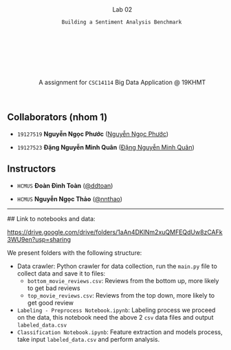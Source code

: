   

<div style="text-align: center">

    <span style="font-size: 3em; font-weight: 700; font-family: Consolas">

        Lab 02 <br>

		Building a Sentiment Analysis Benchmark

    </span>

    <br><br>

    <span style="">

        A assignment for <code>CSC14114</code>  Big Data Application @ 19KHMT

    </span>

</div>

  
  

## Collaborators (nhom 1)

- `19127519` **Nguyễn Ngọc Phước** ([Nguyễn Ngọc Phước](https://github.com/SilentCatD))

- `19127523` **Đặng Nguyễn Minh Quân** ([Đặng Nguyễn Minh Quân](https://github.com/quainhan1110))

## Instructors

- `HCMUS` **Đoàn Đình Toàn** ([@ddtoan](ddtoan18@clc.fitus.edu.vn))

- `HCMUS` **Nguyễn Ngọc Thảo** ([@nnthao](nnthao@fit.hcmus.edu.vn))

---

<div style="page-break-after: always"></div>
## Link to notebooks and data:

https://drive.google.com/drive/folders/1aAn4DKlNm2xuQMFEQdUw8zCAFk3WU9en?usp=sharing

We present folders with the following structure:

- Data crawler: Python crawler for data collection, run the `main.py` file to collect data and save it to files: 
	- `bottom_movie_reviews.csv`: Reviews from the bottom up, more likely to get bad reviews
	- `top_movie_reviews.csv`: Reviews from the top down, more likely to get good review
- `Labeling - Preprocess Notebook.ipynb`: Labeling process we proceed on the data, this notebook need the above 2 `csv` data files and output `labeled_data.csv`
- `Classification Notebook.ipynb`: Feature extraction and models process, take input `labeled_data.csv`  and perform analysis.